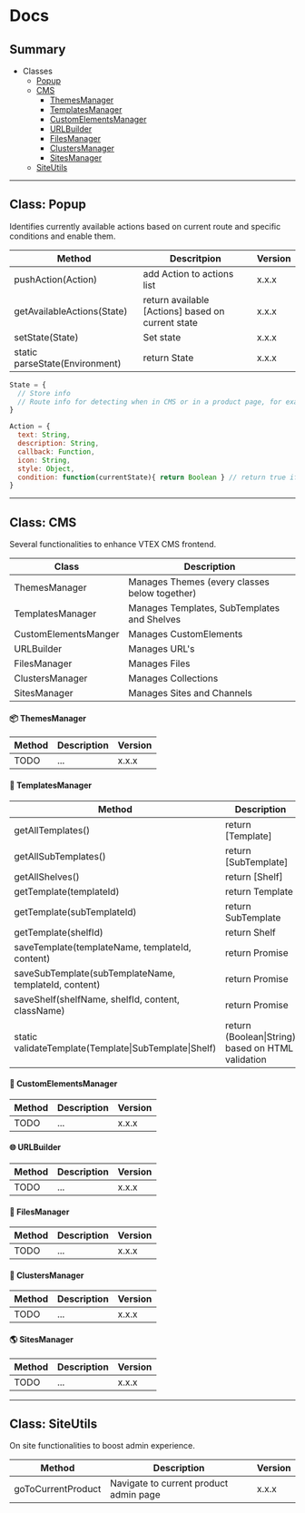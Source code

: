 # Docs


## Summary

* Classes
  * [Popup](#class-popup)
  * [CMS](#class-cms)
    * [ThemesManager](#package-themesmanager)
    * [TemplatesManager](#pencil-templatesmanager)
    * [CustomElementsManager](#nutandbolt-customelementsmanager)
    * [URLBuilder](#globewithmeridians-urlbuilder)
    * [FilesManager](#filefolder-filesmanager)
    * [ClustersManager](#grapes-clustersmanager)
    * [SitesManager](#earthamericas-sitesmanager)
  * [SiteUtils](#class-siteutils)

-------------------
## Class: Popup
Identifies currently available actions based on current route and specific conditions and enable them.

Method | Descritpion | Version
---------|-----------|--------
pushAction(Action) | add Action to actions list | x.x.x
getAvailableActions(State) | return available [Actions] based on current state | x.x.x
setState(State) | Set state | x.x.x
static parseState(Environment) | return State | x.x.x

```javascript
State = {
  // Store info
  // Route info for detecting when in CMS or in a product page, for example.
}

Action = {
  text: String,
  description: String,
  callback: Function,
  icon: String,
  style: Object,
  condition: function(currentState){ return Boolean } // return true if available in current state.
}
```
-------------------

## Class: CMS
Several functionalities to enhance VTEX CMS frontend.

Class | Description
------|------------
ThemesManager | Manages Themes (every classes below together)
TemplatesManager | Manages Templates, SubTemplates and Shelves
CustomElementsManger | Manages CustomElements
URLBuilder | Manages URL's
FilesManager | Manages Files
ClustersManager | Manages Collections
SitesManager | Manages Sites and Channels

#### :package: ThemesManager
Method | Description | Version
-------|-------------|----------
TODO | ... | x.x.x

#### :pencil: TemplatesManager
Method | Description | Version
-------|-------------|--------------------
getAllTemplates() | return [Template] | x.x.x
getAllSubTemplates() | return [SubTemplate] | x.x.x
getAllShelves() | return [Shelf] | x.x.x
getTemplate(templateId) | return Template | x.x.x
getTemplate(subTemplateId) | return SubTemplate | x.x.x
getTemplate(shelfId) | return Shelf | x.x.x
saveTemplate(templateName, templateId, content) | return Promise | x.x.x
saveSubTemplate(subTemplateName, templateId, content) | return Promise | x.x.x
saveShelf(shelfName, shelfId, content, className) | return Promise | x.x.x
static validateTemplate(Template\|SubTemplate\|Shelf) | return (Boolean\|String) based on HTML validation | x.x.x

#### :nut_and_bolt: CustomElementsManager
Method | Description | Version
-------|-------------|--------
TODO | ... | x.x.x

#### :globe_with_meridians: URLBuilder
Method | Description | Version
-------|-------------|--------
TODO | ... | x.x.x

#### :file_folder: FilesManager
Method | Description | Version
-------|-------------|--------
TODO | ... | x.x.x

#### :grapes: ClustersManager
Method | Description | Version
-------|-------------|--------
TODO | ... | x.x.x

#### :earth_americas: SitesManager
Method | Description | Version
-------|-------------|--------
TODO | ... | x.x.x

---------------------
## Class: SiteUtils
On site functionalities to boost admin experience.

Method | Description | Version
-------|-------------|--------
goToCurrentProduct | Navigate to current product admin page | x.x.x
